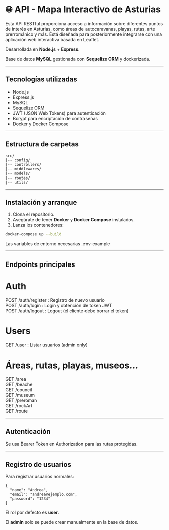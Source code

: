 # 🌐 API - Mapa Interactivo de Asturias

Esta API RESTful proporciona acceso a información sobre diferentes puntos de interés en Asturias, como áreas de autocaravanas, playas, rutas, arte prerrománico y más. Está diseñada para posteriormente integrarse con una aplicación web interactiva basada en Leaflet.

Desarrollada en **Node.js** + **Express**.

Base de datos **MySQL** gestionada con **Sequelize ORM** y dockerizada.

---

## Tecnologías utilizadas

- Node.js
- Express.js
- MySQL
- Sequelize ORM
- JWT (JSON Web Tokens) para autenticación
- Bcrypt para encriptación de contraseñas
- Docker y Docker Compose

---

## Estructura de carpetas
```
src/
|-- config/
|-- controllers/
|-- middlewares/
|-- models/
|-- routes/
|-- utils/
```
---

## Instalación y arranque

1. Clona el repositorio.
2. Asegúrate de tener **Docker** y **Docker Compose** instalados.
3. Lanza los contenedores:

```bash
docker-compose up --build
```

Las variables de entorno necesarias .env-example

---

## Endpoints principales

# Auth
POST /auth/register : Registro de nuevo usuario  
POST /auth/login : Login y obtención de token JWT  
POST /auth/logout : Logout (el cliente debe borrar el token)  
# Users
GET /user : Listar usuarios (admin only)
# Áreas, rutas, playas, museos...
GET /area  
GET /beache  
GET /council  
GET /museum  
GET /preroman  
GET /rockArt  
GET /route  

---

## Autenticación

Se usa Bearer Token en Authorization para las rutas protegidas.

---

## Registro de usuarios

Para registrar usuarios normales:
```
{
  "name": "Andrea",
  "email": "andrea@ejemplo.com",
  "password": "1234"
}
```

El rol por defecto es **user**.

El **admin** solo se puede crear manualmente en la base de datos.
